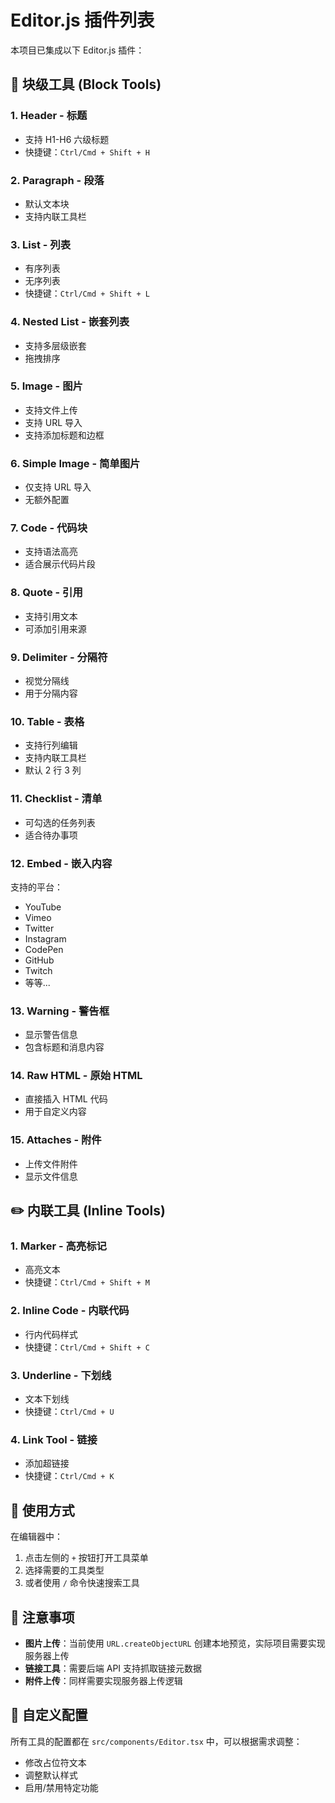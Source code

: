 # Editor.js 插件列表

本项目已集成以下 Editor.js 插件：

## 📝 块级工具 (Block Tools)

### 1. **Header** - 标题
- 支持 H1-H6 六级标题
- 快捷键：`Ctrl/Cmd + Shift + H`

### 2. **Paragraph** - 段落
- 默认文本块
- 支持内联工具栏

### 3. **List** - 列表
- 有序列表
- 无序列表
- 快捷键：`Ctrl/Cmd + Shift + L`

### 4. **Nested List** - 嵌套列表
- 支持多层级嵌套
- 拖拽排序

### 5. **Image** - 图片
- 支持文件上传
- 支持 URL 导入
- 支持添加标题和边框

### 6. **Simple Image** - 简单图片
- 仅支持 URL 导入
- 无额外配置

### 7. **Code** - 代码块
- 支持语法高亮
- 适合展示代码片段

### 8. **Quote** - 引用
- 支持引用文本
- 可添加引用来源

### 9. **Delimiter** - 分隔符
- 视觉分隔线
- 用于分隔内容

### 10. **Table** - 表格
- 支持行列编辑
- 支持内联工具栏
- 默认 2 行 3 列

### 11. **Checklist** - 清单
- 可勾选的任务列表
- 适合待办事项

### 12. **Embed** - 嵌入内容
支持的平台：
- YouTube
- Vimeo
- Twitter
- Instagram
- CodePen
- GitHub
- Twitch
- 等等...

### 13. **Warning** - 警告框
- 显示警告信息
- 包含标题和消息内容

### 14. **Raw HTML** - 原始 HTML
- 直接插入 HTML 代码
- 用于自定义内容

### 15. **Attaches** - 附件
- 上传文件附件
- 显示文件信息

## ✏️ 内联工具 (Inline Tools)

### 1. **Marker** - 高亮标记
- 高亮文本
- 快捷键：`Ctrl/Cmd + Shift + M`

### 2. **Inline Code** - 内联代码
- 行内代码样式
- 快捷键：`Ctrl/Cmd + Shift + C`

### 3. **Underline** - 下划线
- 文本下划线
- 快捷键：`Ctrl/Cmd + U`

### 4. **Link Tool** - 链接
- 添加超链接
- 快捷键：`Ctrl/Cmd + K`

## 🎯 使用方式

在编辑器中：
1. 点击左侧的 `+` 按钮打开工具菜单
2. 选择需要的工具类型
3. 或者使用 `/` 命令快速搜索工具

## 📌 注意事项

- **图片上传**：当前使用 `URL.createObjectURL` 创建本地预览，实际项目需要实现服务器上传
- **链接工具**：需要后端 API 支持抓取链接元数据
- **附件上传**：同样需要实现服务器上传逻辑

## 🔧 自定义配置

所有工具的配置都在 `src/components/Editor.tsx` 中，可以根据需求调整：
- 修改占位符文本
- 调整默认样式
- 启用/禁用特定功能
